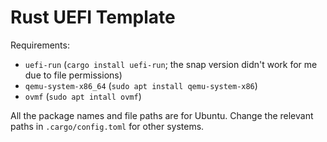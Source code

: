 # Rust UEFI Template

Requirements:

* `uefi-run` (`cargo install uefi-run`; the snap version didn't work for me due to file permissions)
* `qemu-system-x86_64` (`sudo apt install qemu-system-x86`)
* `ovmf` (`sudo apt intall ovmf`)

All the package names and file paths are for Ubuntu. Change the relevant paths in `.cargo/config.toml` for other systems.
